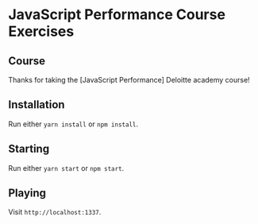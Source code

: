 # JavaScript Performance Course Exercises

## Course

Thanks for taking the [JavaScript Performance] Deloitte academy course!

## Installation

Run either `yarn install` or `npm install`.

## Starting

Run either `yarn start` or `npm start`.

## Playing

Visit `http://localhost:1337`.
